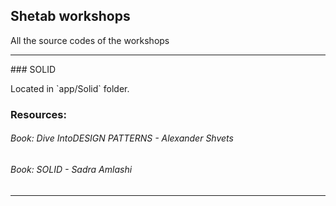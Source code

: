 ## Shetab workshops
<p>All the source codes of the workshops</p>

<hr>
### SOLID
<p>Located in `app/Solid` folder.</p>
<h3>Resources:</h3>
<h6>Book: Dive IntoDESIGN PATTERNS - Alexander Shvets</h6>
<h6>Book: SOLID - Sadra Amlashi</h6>
<hr>
